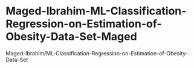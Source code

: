 # Maged-Ibrahim-ML-Classification-Regression-on-Estimation-of-Obesity-Data-Set-Maged
Maged-Ibrahim/ML-Classification-Regression-on-Estimation-of-Obesity-Data-Set
